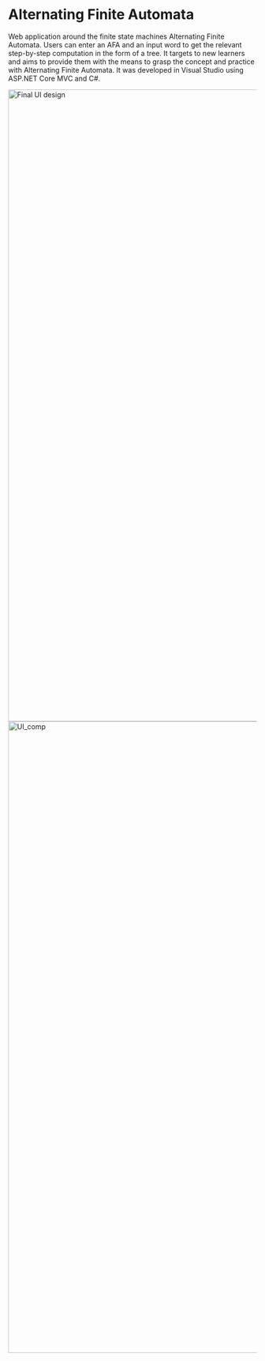 # Alternating Finite Automata
Web application around the finite state machines Alternating Finite Automata. 
Users can enter an AFA and an input word to get the relevant step-by-step computation in the form of a tree. 
It targets to new learners and aims to provide them with the means to grasp the concept and practice with Alternating Finite Automata.
It was developed in Visual Studio using ASP.NET Core MVC and C#. 

<img width="1280" alt="Final UI design" src="https://user-images.githubusercontent.com/77810750/133516294-962024e8-9920-4286-9867-5355089410db.png">

<img width="1279" alt="UI_comp" src="https://user-images.githubusercontent.com/77810750/133516309-180014ef-cc4f-4892-b6a4-22cc9747eaa6.png">
